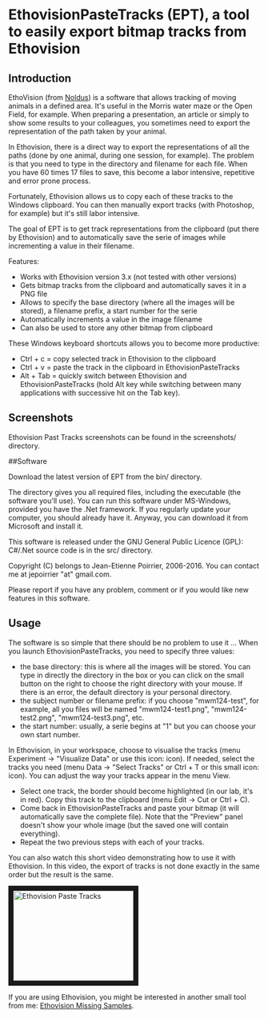 # EthovisionPasteTracks (EPT), a tool to easily export bitmap tracks from Ethovision

## Introduction

EthoVision (from [Noldus](http://www.noldus.com/)) is a software that allows tracking of moving animals in a defined area. It's useful in the Morris water maze or the Open Field, for example. When preparing a presentation, an article or simply to show some results to your colleagues, you sometimes need to export the representation of the path taken by your animal.

In Ethovision, there is a direct way to export the representations of all the paths (done by one animal, during one session, for example). The problem is that you need to type in the directory and filename for each file. When you have 60 times 17 files to save, this become a labor intensive, repetitive and error prone process.

Fortunately, Ethovision allows us to copy each of these tracks to the Windows clipboard. You can then manually export tracks (with Photoshop, for example) but it's still labor intensive.

The goal of EPT is to get track representations from the clipboard (put there by Ethovision) and to automatically save the serie of images while incrementing a value in their filename.

Features:

* Works with Ethovision version 3.x (not tested with other versions)
* Gets bitmap tracks from the clipboard and automatically saves it in a PNG file
* Allows to specify the base directory (where all the images will be stored), a filename prefix, a start number for the serie
* Automatically increments a value in the image filename
* Can also be used to store any other bitmap from clipboard

These Windows keyboard shortcuts allows you to become more productive:

* Ctrl + c = copy selected track in Ethovision to the clipboard
* Ctrl + v = paste the track in the clipboard in EthovisionPasteTracks
* Alt + Tab = quickly switch between Ethovision and EthovisionPasteTracks (hold Alt key while switching between many applications with successive hit on the Tab key).

## Screenshots

Ethovision Past Tracks screenshots can be found in the screenshots/ directory.

##Software

Download the latest version of EPT from the bin/ directory.

The directory gives you all required files, including the executable (the software you'll use). You can run this software under MS-Windows, provided you have the .Net framework. If you regularly update your computer, you should already have it. Anyway, you can download it from Microsoft and install it.

This software is released under the GNU General Public Licence (GPL): C#/.Net source code is in the src/ directory.

Copyright (C) belongs to Jean-Etienne Poirrier, 2006-2016. You can contact me at jepoirrier "at" gmail.com.

Please report if you have any problem, comment or if you would like new features in this software.

## Usage

The software is so simple that there should be no problem to use it ... When you launch EthovisionPasteTracks, you need to specify three values:

* the base directory: this is where all the images will be stored. You can type in directly the directory in the box or you can click on the small button on the right to choose the right directory with your mouse. If there is an error, the default directory is your personal directory.
* the subject number or filename prefix: if you choose "mwm124-test", for example, all you files will be named "mwm124-test1.png", "mwm124-test2.png", "mwm124-test3.png", etc.
* the start number: usually, a serie begins at "1" but you can choose your own start number.

In Ethovision, in your workspace, choose to visualise the tracks (menu Experiment -> "Visualize Data" or use this icon: icon). If needed, select the tracks you need (menu Data -> "Select Tracks" or Ctrl + T or this small icon: icon). You can adjust the way your tracks appear in the menu View.

* Select one track, the border should become highlighted (in our lab, it's in red). Copy this track to the clipboard (menu Edit -> Cut or Ctrl + C).
* Come back in EthovisionPasteTracks and paste your bitmap (it will automatically save the complete file). Note that the "Preview" panel doesn't show your whole image (but the saved one will contain everything).
* Repeat the two previous steps with each of your tracks.

You can also watch this short video demonstrating how to use it with Ethovision. In this video, the export of tracks is not done exactly in the same order but the result is the same.

<a href="http://www.youtube.com/watch?feature=player_embedded&v=E04g8pUKZ-I" target="_blank"><img src="http://img.youtube.com/vi/E04g8pUKZ-I/0.jpg" alt="Ethovision Paste Tracks" width="240" height="180" border="10" /></a>

If you are using Ethovision, you might be interested in another small tool from me: [Ethovision Missing Samples](https://github.com/jepoirrier/EthovisionMissingSamples).
